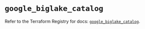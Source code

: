 # `google_biglake_catalog`

Refer to the Terraform Registry for docs: [`google_biglake_catalog`](https://registry.terraform.io/providers/hashicorp/google/5.25.0/docs/resources/biglake_catalog).
